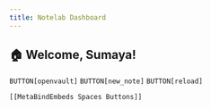 ```yaml
---
title: Notelab Dashboard
---
```


## 🏠 Welcome, Sumaya!

 `BUTTON[openvault]` `BUTTON[new_note]` `BUTTON[reload]` 

 ```meta-bind-embed
 [[MetaBindEmbeds Spaces Buttons]]
 ```
